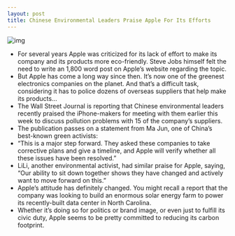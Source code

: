 ```yaml
---
layout: post
title: Chinese Environmental Leaders Praise Apple For Its Efforts
---
```

![img](http://media.idownloadblog.com/wp-content/uploads/2011/04/green-apple-e1303511406412.jpg)
* For several years Apple was criticized for its lack of effort to make its company and its products more eco-friendly. Steve Jobs himself felt the need to write an 1,800 word post on Apple’s website regarding the topic.
* But Apple has come a long way since then. It’s now one of the greenest electronics companies on the planet. And that’s a difficult task, considering it has to police dozens of overseas suppliers that help make its products…
* The Wall Street Journal is reporting that Chinese environmental leaders recently praised the iPhone-makers for meeting with them earlier this week to discuss pollution problems with 15 of the company’s suppliers.
* The publication passes on a statement from Ma Jun, one of China’s best-known green activists:
* “This is a major step forward. They asked these companies to take corrective plans and give a timeline, and Apple will verify whether all these issues have been resolved.”
* LiLi, another environmental activist, had similar praise for Apple, saying, “Our ability to sit down together shows they have changed and actively want to move forward on this.”
* Apple’s attitude has definitely changed. You might recall a report that the company was looking to build an enormous solar energy farm to power its recently-built data center in North Carolina.
* Whether it’s doing so for politics or brand image, or even just to fulfill its civic duty, Apple seems to be pretty committed to reducing its carbon footprint.

